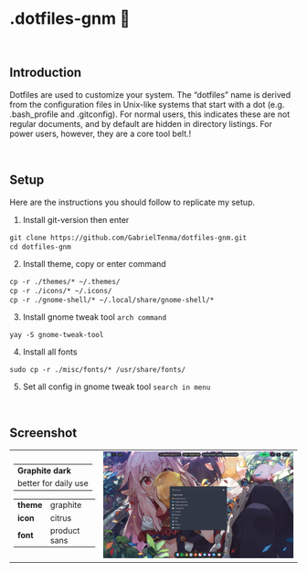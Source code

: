 <p align="left">
  <h1>.dotfiles-gnm 💫</h1>
</p>

<br>

## Introduction
Dotfiles are used to customize your system. The “dotfiles” name is derived from the configuration files in Unix-like systems that start with a dot (e.g. .bash_profile and .gitconfig). For normal users, this indicates these are not regular documents, and by default are hidden in directory listings. For power users, however, they are a core tool belt.</tspan>!

<br>

## Setup
Here are the instructions you should follow to replicate my setup.

1. Install git-version then enter
  ```shell
  git clone https://github.com/GabrielTenma/dotfiles-gnm.git
  cd dotfiles-gnm
  ```
2. Install theme, copy or enter command
  ```shell
  cp -r ./themes/* ~/.themes/
  cp -r ./icons/* ~/.icons/
  cp -r ./gnome-shell/* ~/.local/share/gnome-shell/*
  ```
3. Install gnome tweak tool `arch command`
  ```shell
  yay -S gnome-tweak-tool
  ```
4. Install all fonts
  ```shell
  sudo cp -r ./misc/fonts/* /usr/share/fonts/
  ```
5. Set all config in gnome tweak tool
   `search in menu`

<br>

## Screenshot
<table cellpadding="4">
<tbody>
<tr>
<td>
  <table  cellpadding="4">
    <tbody>
      <tr>
        <td><b>Graphite dark</b></td>
      </tr>
      <tr>
        <td>better for daily use</td>
      </tr>
    </tbody>
  </table>
<P>
  <table  cellpadding="4">
    <tbody>
        <tr>
            <td><b>theme</b></td>
            <td>graphite</td>
        </tr>
        <tr>
            <td><b>icon</b></td>
            <td>citrus</td>
        </tr>
        <tr>
            <td><b>font</b></td>
            <td>product sans</td>
        </tr>
    </tbody>
  </table>
</P></td>
<td><img src="https://raw.githubusercontent.com/GabrielTenma/dotfiles-gnm/theme-graphitedark/.assets/desktop-graphite-dark.png" alt="img" width="600px"></td>
</tr>
</tbody>
</table>
